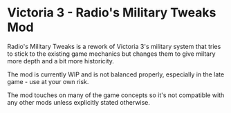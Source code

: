 # Victoria 3 - Radio's Military Tweaks Mod

Radio's Military Tweaks is a rework of Victoria 3's military system that tries to stick to the existing game mechanics but changes them to give miltary more depth and a bit more historicity.

The mod is currently WIP and is not balanced properly, especially in the late game - use at your own risk.

The mod touches on many of the game concepts so it's not compatible with any other mods unless explicitly stated otherwise.

